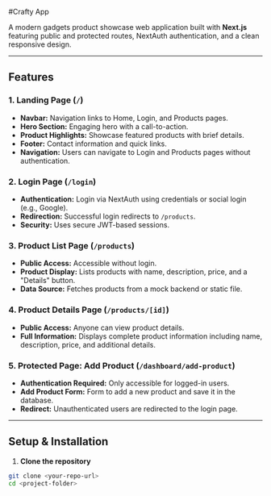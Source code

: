 #Crafty App

A modern gadgets product showcase web application built with **Next.js** featuring public and protected routes, NextAuth authentication, and a clean responsive design.  

---

## Features

### 1. Landing Page (`/`)
- **Navbar:** Navigation links to Home, Login, and Products pages.  
- **Hero Section:** Engaging hero with a call-to-action.  
- **Product Highlights:** Showcase featured products with brief details.  
- **Footer:** Contact information and quick links.  
- **Navigation:** Users can navigate to Login and Products pages without authentication.  

### 2. Login Page (`/login`)
- **Authentication:** Login via NextAuth using credentials or social login (e.g., Google).  
- **Redirection:** Successful login redirects to `/products`.  
- **Security:** Uses secure JWT-based sessions.  

### 3. Product List Page (`/products`)
- **Public Access:** Accessible without login.  
- **Product Display:** Lists products with name, description, price, and a "Details" button.  
- **Data Source:** Fetches products from a mock backend or static file.  

### 4. Product Details Page (`/products/[id]`)
- **Public Access:** Anyone can view product details.  
- **Full Information:** Displays complete product information including name, description, price, and additional details.  

### 5. Protected Page: Add Product (`/dashboard/add-product`)
- **Authentication Required:** Only accessible for logged-in users.  
- **Add Product Form:** Form to add a new product and save it in the database.  
- **Redirect:** Unauthenticated users are redirected to the login page.  

---

## Setup & Installation

1. **Clone the repository**
```bash
git clone <your-repo-url>
cd <project-folder>
